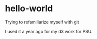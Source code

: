 # hello-world
Trying to refamiliarize myself with git

I used it a year ago for my d3 work for PSU.
